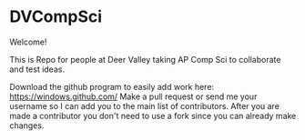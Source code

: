 DVCompSci
=========
Welcome!

This is Repo for people at Deer Valley taking AP Comp Sci to collaborate and test ideas.

Download the github program to easily add work here: https://windows.github.com/
Make a pull request or send me your username so I can add you to the main list of contributors.
After you are made a contributor you don't need to use a fork since you can already make changes.
